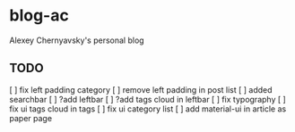 # blog-ac
Alexey Chernyavsky's personal blog

## TODO
[ ] fix left padding category
[ ] remove left padding in post list
[ ] added searchbar
[ ] ?add leftbar 
[ ] ?add tags cloud in leftbar
[ ] fix typography
[ ] fix ui tags cloud in tags
[ ] fix ui category list 
[ ] add material-ui in article as paper page